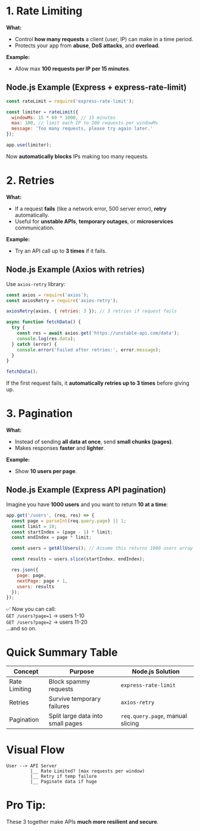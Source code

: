 # 1. Rate Limiting

**What:**  
- Control **how many requests** a client (user, IP) can make in a time period.
- Protects your app from **abuse**, **DoS attacks**, and **overload**.

**Example:**  
- Allow max **100 requests per IP per 15 minutes**.



## Node.js Example (Express + express-rate-limit)

```javascript
const rateLimit = require('express-rate-limit');

const limiter = rateLimit({
  windowMs: 15 * 60 * 1000, // 15 minutes
  max: 100, // limit each IP to 100 requests per windowMs
  message: 'Too many requests, please try again later.'
});

app.use(limiter);
```

Now **automatically blocks** IPs making too many requests.


# 2. Retries

**What:**  
- If a request **fails** (like a network error, 500 server error), **retry** automatically.
- Useful for **unstable APIs**, **temporary outages**, or **microservices** communication.

**Example:**  
- Try an API call up to **3 times** if it fails.


## Node.js Example (Axios with retries)

Use `axios-retry` library:

```javascript
const axios = require('axios');
const axiosRetry = require('axios-retry');

axiosRetry(axios, { retries: 3 }); // 3 retries if request fails

async function fetchData() {
  try {
    const res = await axios.get('https://unstable-api.com/data');
    console.log(res.data);
  } catch (error) {
    console.error('Failed after retries:', error.message);
  }
}

fetchData();
```

If the first request fails, it **automatically retries up to 3 times** before giving up.


# 3. Pagination

**What:**  
- Instead of sending **all data at once**, send **small chunks (pages)**.
- Makes responses **faster** and **lighter**.

**Example:**  
- Show **10 users per page**.


## Node.js Example (Express API pagination)

Imagine you have **1000 users** and you want to return **10 at a time**:

```javascript
app.get('/users', (req, res) => {
  const page = parseInt(req.query.page) || 1;
  const limit = 10;
  const startIndex = (page - 1) * limit;
  const endIndex = page * limit;

  const users = getAllUsers(); // Assume this returns 1000 users array

  const results = users.slice(startIndex, endIndex);

  res.json({
    page: page,
    nextPage: page + 1,
    users: results
  });
});
```

✅ Now you can call:  
`GET /users?page=1` → users 1-10  
`GET /users?page=2` → users 11-20  
...and so on.



# Quick Summary Table

| Concept         | Purpose                        | Node.js Solution |
|-----------------|---------------------------------|------------------|
| Rate Limiting   | Block spammy requests           | `express-rate-limit` |
| Retries         | Survive temporary failures      | `axios-retry` |
| Pagination      | Split large data into small pages | `req.query.page`, manual slicing |



# Visual Flow

```
User --> API Server
         |__ Rate Limited? (max requests per window)
         |__ Retry if temp failure
         |__ Paginate data if huge
```


# Pro Tip:
These 3 together make APIs **much more resilient and secure**.

